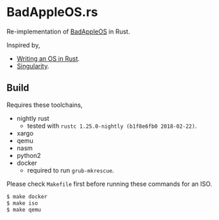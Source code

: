 # BadAppleOS.rs

Re-implementation of [BadAppleOS](https://github.com/foreverbell/BadAppleOS) in Rust.

Inspired by,

* [Writing an OS in Rust](https://os.phil-opp.com/).
* [Singularity](https://www.microsoft.com/en-us/research/project/singularity/).

## Build

Requires these toolchains,

* nightly rust
  + tested with `rustc 1.25.0-nightly (b1f8e6fb0 2018-02-22)`.
* xargo
* qemu
* nasm
* python2
* docker
  + required to run `grub-mkrescue`.

Please check `Makefile` first before running these commands for an ISO.

```sh
$ make docker
$ make iso
$ make qemu
```
